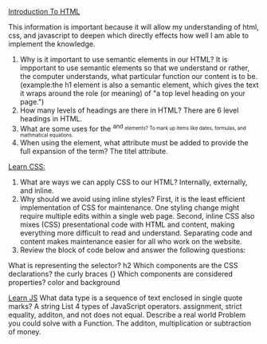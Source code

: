 <u>Introduction To HTML</u>

This information is important because it will allow my understanding of html, css, and javascript to deepen which directly effects how well I am able to implement the knowledge.

1. Why is it important to use semantic elements in our HTML?
It is impportant to use semantic elements so that we understand or rather, the computer understands, what particular function our content is to be. (example:the h1 element is also a semantic element, which gives the text it wraps around the role (or meaning) of "a top level heading on your page.")
2. How many levels of headings are there in HTML?
There are 6 level headings in HTML.
3. What are some uses for the <sup> and <sub> elements?
To mark up items like dates, formulas, and mathmatical equations.
4. When using the <abbr> element, what attribute must be added to provide the full expansion of the term?
The titel attribute.

<u>Learn CSS:</u>
1. What are ways we can apply CSS to our HTML?
Internally, externally, and inline.
2. Why should we avoid using inline styles?
First, it is the least efficient implementation of CSS for maintenance. One styling change might require multiple edits within a single web page. Second, inline CSS also mixes (CSS) presentational code with HTML and content, making everything more difficult to read and understand. Separating code and content makes maintenance easier for all who work on the website.
3. Review the block of code below and answer the following questions:

What is representing the selector? h2
Which components are the CSS declarations? the curly braces {}
Which components are considered properties? color and background

<u>Learn JS</u>
What data type is a sequence of text enclosed in single quote marks?
A string
List 4 types of JavaScript operators.
assignment, strict equality, additon, and not does not equal.
Describe a real world Problem you could solve with a Function.
The additon, multiplication or subtraction of money.
